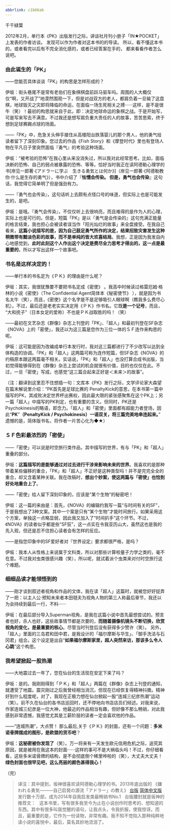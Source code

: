 ```yaml
---
abbrlink: c1b66ab
---
```

千千緑葉

2012年2月，单行本《PK》出版发行之际，讲谈社月刊小册子「IN★POCKET」 上发表的作者访谈。
发现可以作为作者对这本书的的导读。
所以，看不懂这本书的，或者看完以后有不完全消化感的，或者已经答案在手的，
都来看看作者怎么说吧。


### 由此诞生的「PK」

——您能否具体谈谈「PK」的构思是怎样形成的？

伊坂：街头巷尾不是常有老伯们在象棋棋盘前跃马驱车吗。周围的人大概仅仅“啊，又开战了”地漠然围观一下，但是对战双方的老人，都肩负着一旦输了这盘棋，地球毁灭之灾即将降临的命运，在面临一场生死相关之搏······这样，是不是很牛（笑）！最初的构思就来自于此，即：决定地球命运的象棋之战。于是开始写，可是写来写去不满意。不过我还是想写肩负重大责任的人的故事，苦苦思索，终于想到足球赛踢点球的场面。


——「PK」中，危急关头伸手接住从高楼阳台跌落婴儿的那个男人，他的勇气给读者留下了深刻印象。您过去的作品《Fish Story》和《摩登时代》里也有登场人物在平凡日子里突然面临『勇气』的考验这种场面。

伊坂：“被考验的恐怖”在我心里从来没消失过，所以我对此经常思考。比如，面临决断的恐怖、自己的弱点被暴露的恐怖、等等。恰好当时我正在读阿德勒心理学的书[岸见一郎著·《アドラーに学ぶ　生きる勇気とは何か》]（岸见一郎著·《阿德勒教你·什么是生存的勇气》），书中介绍了『**怯懦会传染。 但是，勇气也会传染**』这句话，我觉得它简单明了但是强劲有力。


——『勇气也会传染』，这句话听上去颇有点怪口号的味道，但实际上也是可能发生的，是吧。

伊坂：是哦。『勇气会传染』，不仅仅听上去很响亮，而且难得的是作为人的心理，实际上也是可行的。但是，短篇「PK」是以『勇气是会传染的』这句充满正能量的格言结束，我也担心会被读者误当作「阳光灿烂的故事」来全盘接受。在我自己看来，**这篇小说描写的是，因为自己鼓足勇气所作的决定，结果招致灾害发生这种稍微带有黯淡色彩的故事，而不是单纯的皆大欢喜结局**。我想，正是因为我发自内心地感觉到，**此时此刻这个人作出这个决定是费尽全力思考才得出的，这一点是最重要的**，所以才写出这样一个故事吧。

### 书名是这样决定的！

——单行本的书名定为《ＰＫ》的理由是什么呢？

伊坂：其实，我很犹豫要不要把书名定成《密使》 。我高中时候读过格雷厄姆·格林的小说《密使》（The Confidential Agent简体本《秘密使节》 ），就是因为书名太牛（笑），而且，《密使》这个名字是不是足够吸引人眼球啊（瞧我多么费尽心机）。不过，最后还是老老实实决定用《ＰＫ》作书名。它既**是一个记号**，而且， “大和抚子”（日本女足的爱称）不也是ＰＫ战取胜的吗！（笑）


——最初在文艺杂志《群像》杂志上刊登的「PK」、「超人」和最初刊登在SF杂志《NOVA》上的「密使」，我还以为这三篇是您作为三位一体的ＳＦ连作来构思的呢。

伊坂：这可能是因为改编成单行本发行时，我对这三篇都进行了不少改写以达到全体构造的协调。「PK」和「超人」这两篇可称为连作短篇，但SF杂志《NOVA》的约稿原本跟这两篇毫不相关。实话说，「PK」和「超人」也没打算合成书出版，当初觉得能够得到在《群像》杂志上尝试的机会就很有价值，目的也仅仅在此。不过，一旦「密使」写成，也感觉“这三篇合起来正好是＜未来＞的故事”。


（注：翻译到这里忍不住想插一句：文库本《PK》发行之际，文学评论家大森望在篇末解说里介绍：“PK首先是足球比赛的 PenaltyKick的意思，在本书第一篇中描写的PK，其成败决定世界杯出赛权，因此最大限的紧张感聚焦在这个PK上；另一篇「超人」中描写的PK判定，也有重要的含义。但同时，PK还是Psychokinesis的略语，即念力。「超人」和「密使」里面都有超能力者登场，因此“**PK**”**（PenaltyKick / Psychokinesis）一语双关，将三篇完美地串连起来。**”　遗憾的是，简体版书名，将作者一片苦心化为◆★）

### ＳＦ色彩最浓烈的「密使」

——「密使」可以说是时空旅行类作品，其中描写的世界，有与「PK」和「超人」重叠的部分。

伊坂：**这篇描写的是能够通过对过去进行干涉来影响未来的世界**。我喜欢的是那种带着某些偏移的重合，「PK」和「超人」不正好是这种类型吗！并不是完完全全的重合，却又含着某种关联。我在改稿时，**想出个妙案，使这两篇与「密使」也恰到好处地重合上了**。


——「密使」给人留下深刻印象的，应该是“某个生物”的秘密吧！

伊坂：这一篇的来由是：首先，《NOVA》的编辑约我写一篇“与时间有关的SF”，于是我想出了3种文案。其中一个案是只有“某个生物”才能时间旅行。如果采用这个方案，单独这一点略显弱，因此我又加入了“时间扒手”这个环节。不过，《NOVA》的读者似乎都是些“SF狂”，这一点实在令我亚历山大，虽然这也是我的先入观，但还是忍不住担心读者会有怎样的反应。


——是指您印象中的SF爱好者对『世界设定』要求都很严格，是吗？

伊坂：我本人从性格上来说属于文科类，所以对那些计算啦量子力学之类的，毫不在意。不过我对虫类很感兴趣（笑），所以呢，就试着派个虫类来对付时空旅行这个难题。

### 细细品读才能领悟到的

——刚才谈到叙述者视角和作品的文体，我在读「超人」这篇时，就被您好好捉弄了一把：以主人公·预知未来者本田毬夫为视角人物的第三人称最后章节，我还以为会持续到最后一行，不料······

伊坂：在最后部分导入Superman视角，是我在这篇小说中首先最想尝试的。预言者也好，杀人也好，这些故事情节都是次要的，**而随着摄像机镜头不断切换，欣赏视角的变化，是最重要的核心**。尽管当时刊登后没有获得多少赞许（笑）。
另外，「超人」里面的三岛君和田中君，是我设计的「福尔摩斯与华生」、「御手洗洁与石冈君」组合。这个设定是出自“**如果福尔摩斯家里，超人突然来访，那该多么令人心跳**”这个构思。

### 我希望掀起一股热潮

——大地震过去一年了，您在仙台的生活现在安定下来了吗？

伊坂：是的。我刚刚得到「ＰＫ」和「超人」两篇在《群像》杂志上刊登的通知，就遭受了地震。震灾刚过之后我曾经相当消沉，但现在已经恢复得精神抖擞。精神好到什么程度呢，对了，我现在正极力想在仙台掀起一股“连城三纪彦热潮”运动（笑）。前不久在仙台的各书店巡回时，还不停地向书店店员们倾述。对我来说，作家连城三纪彦是一位大神，他最近的作品相当有趣，但好像不那么畅销，对此我感到非常遗憾，我感觉尤其是工薪阶层的读者一定会喜欢他的作品。

——“连城热潮”，大点赞！
那么最后,关于《ＰＫ》的封面，还有一个问题：**多米诺骨牌摆成的图形，是欧盟的货币吧**？

伊坂：**这秘密被你发现了**（笑）。万一将来有一天发生欧元信用危机之际，追究其原因，就是被用在我这本的封面······这样的事可不是大祸临头吗！不过，你仔细看看，这些多米诺骨牌的结构，是不会彻底倒个稀里哗啦的（笑），大丈夫大丈夫！
**绿色封面也很罕见吧，这么亮丽的颜色甚得我心！**

（完）

> 译注：其中提到，坂神很喜欢读阿德勒心理学的书。2013年底出版的
《嫌われる勇気―――自己启発の源流「アドラー」の教え》
[台版](http://book.douban.com/subject/26176538/)
[简体中文版](https://book.douban.com/subject/26369699/)
&nbsp;
发行数十万部，成为2014年自我启发类最畅销书No.1
&nbsp;
台版腰封就是坂神的推荐文：
&nbsp;
这本书里，写有很多我至今为止在小说创作时思考的、想知道的东西。其中有很多叫我觉醒的语句，让我点头，令我折服，使我惊讶。而且，最重要的是，它作为一份读物，非常有趣。我不知不觉陷入那种纯粹地读小说的喜悦中，最后，莫名其妙地流泪了。

